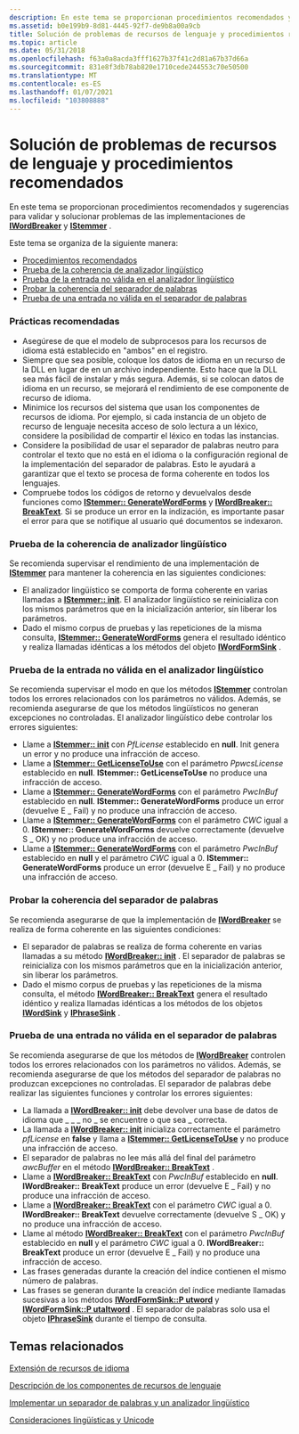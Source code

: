 ```yaml
---
description: En este tema se proporcionan procedimientos recomendados y sugerencias para validar y solucionar problemas de las implementaciones de IWordBreaker y IStemmer.
ms.assetid: b0e199b9-8d81-4445-92f7-de9b8a00a9cb
title: Solución de problemas de recursos de lenguaje y procedimientos recomendados
ms.topic: article
ms.date: 05/31/2018
ms.openlocfilehash: f63a0a8acda3fff1627b37f41c2d81a67b37d66a
ms.sourcegitcommit: 831e8f3db78ab820e1710cede244553c70e50500
ms.translationtype: MT
ms.contentlocale: es-ES
ms.lasthandoff: 01/07/2021
ms.locfileid: "103808888"
---
```

# <a name="troubleshooting-language-resources-and-best-practices"></a>Solución de problemas de recursos de lenguaje y procedimientos recomendados

En este tema se proporcionan procedimientos recomendados y sugerencias para validar y solucionar problemas de las implementaciones de [**IWordBreaker**](/windows/desktop/api/Indexsrv/nn-indexsrv-iwordbreaker) y [**IStemmer**](/windows/desktop/api/Indexsrv/nn-indexsrv-istemmer) .

Este tema se organiza de la siguiente manera:

-   [Procedimientos recomendados](#best-practices)
-   [Prueba de la coherencia de analizador lingüístico](#testing-stemmer-consistency)
-   [Prueba de la entrada no válida en el analizador lingüístico](#testing-for-invalid-input-in-the-stemmer)
-   [Probar la coherencia del separador de palabras](#testing-word-breaker-consistency)
-   [Prueba de una entrada no válida en el separador de palabras](#testing-for-invalid-input-in-the-word-breaker)

### <a name="best-practices"></a>Prácticas recomendadas

-   Asegúrese de que el modelo de subprocesos para los recursos de idioma está establecido en "ambos" en el registro.
-   Siempre que sea posible, coloque los datos de idioma en un recurso de la DLL en lugar de en un archivo independiente. Esto hace que la DLL sea más fácil de instalar y más segura. Además, si se colocan datos de idioma en un recurso, se mejorará el rendimiento de ese componente de recurso de idioma.
-   Minimice los recursos del sistema que usan los componentes de recursos de idioma. Por ejemplo, si cada instancia de un objeto de recurso de lenguaje necesita acceso de solo lectura a un léxico, considere la posibilidad de compartir el léxico en todas las instancias.
-   Considere la posibilidad de usar el separador de palabras neutro para controlar el texto que no está en el idioma o la configuración regional de la implementación del separador de palabras. Esto le ayudará a garantizar que el texto se procesa de forma coherente en todos los lenguajes.
-   Compruebe todos los códigos de retorno y devuelvalos desde funciones como [**IStemmer:: GenerateWordForms**](/windows/desktop/api/Indexsrv/nf-indexsrv-istemmer-generatewordforms) y [**IWordBreaker:: BreakText**](/windows/desktop/api/Indexsrv/nf-indexsrv-iwordbreaker-breaktext). Si se produce un error en la indización, es importante pasar el error para que se notifique al usuario qué documentos se indexaron.

### <a name="testing-stemmer-consistency"></a>Prueba de la coherencia de analizador lingüístico

Se recomienda supervisar el rendimiento de una implementación de [**IStemmer**](/windows/desktop/api/Indexsrv/nn-indexsrv-istemmer) para mantener la coherencia en las siguientes condiciones:

-   El analizador lingüístico se comporta de forma coherente en varias llamadas a [**IStemmer:: init**](/windows/desktop/api/Indexsrv/nf-indexsrv-istemmer-init). El analizador lingüístico se reinicializa con los mismos parámetros que en la inicialización anterior, sin liberar los parámetros.
-   Dado el mismo corpus de pruebas y las repeticiones de la misma consulta, [**IStemmer:: GenerateWordForms**](/windows/desktop/api/Indexsrv/nf-indexsrv-istemmer-generatewordforms) genera el resultado idéntico y realiza llamadas idénticas a los métodos del objeto [**IWordFormSink**](/windows/desktop/api/Indexsrv/nn-indexsrv-iwordformsink) .

### <a name="testing-for-invalid-input-in-the-stemmer"></a>Prueba de la entrada no válida en el analizador lingüístico

Se recomienda supervisar el modo en que los métodos [**IStemmer**](/windows/desktop/api/Indexsrv/nn-indexsrv-istemmer) controlan todos los errores relacionados con los parámetros no válidos. Además, se recomienda asegurarse de que los métodos lingüísticos no generan excepciones no controladas. El analizador lingüístico debe controlar los errores siguientes:

-   Llame a [**IStemmer:: init**](/windows/desktop/api/Indexsrv/nf-indexsrv-istemmer-init) con *PfLicense* establecido en **null**. Init genera un error y no produce una infracción de acceso.
-   Llame a [**IStemmer:: GetLicenseToUse**](/windows/desktop/api/Indexsrv/nf-indexsrv-istemmer-getlicensetouse) con el parámetro *PpwcsLicense* establecido en **null**. **IStemmer:: GetLicenseToUse** no produce una infracción de acceso.
-   Llame a [**IStemmer:: GenerateWordForms**](/windows/desktop/api/Indexsrv/nf-indexsrv-istemmer-generatewordforms) con el parámetro *PwcInBuf* establecido en **null**. **IStemmer:: GenerateWordForms** produce un error (devuelve E \_ Fail) y no produce una infracción de acceso.
-   Llame a [**IStemmer:: GenerateWordForms**](/windows/desktop/api/Indexsrv/nf-indexsrv-istemmer-generatewordforms) con el parámetro *CWC* igual a 0. **IStemmer:: GenerateWordForms** devuelve correctamente (devuelve S \_ OK) y no produce una infracción de acceso.
-   Llame a [**IStemmer:: GenerateWordForms**](/windows/desktop/api/Indexsrv/nf-indexsrv-istemmer-generatewordforms) con el parámetro *PwcInBuf* establecido en **null** y el parámetro *CWC* igual a 0. **IStemmer:: GenerateWordForms** produce un error (devuelve E \_ Fail) y no produce una infracción de acceso.

### <a name="testing-word-breaker-consistency"></a>Probar la coherencia del separador de palabras

Se recomienda asegurarse de que la implementación de [**IWordBreaker**](/windows/desktop/api/Indexsrv/nn-indexsrv-iwordbreaker) se realiza de forma coherente en las siguientes condiciones:

-   El separador de palabras se realiza de forma coherente en varias llamadas a su método [**IWordBreaker:: init**](/windows/desktop/api/Indexsrv/nf-indexsrv-iwordbreaker-init) . El separador de palabras se reinicializa con los mismos parámetros que en la inicialización anterior, sin liberar los parámetros.
-   Dado el mismo corpus de pruebas y las repeticiones de la misma consulta, el método [**IWordBreaker:: BreakText**](/windows/desktop/api/Indexsrv/nf-indexsrv-iwordbreaker-breaktext) genera el resultado idéntico y realiza llamadas idénticas a los métodos de los objetos [**IWordSink**](iwordsink.md) y [**IPhraseSink**](/windows/win32/api/indexsrv/nn-indexsrv-iphrasesink) .

### <a name="testing-for-invalid-input-in-the-word-breaker"></a>Prueba de una entrada no válida en el separador de palabras

Se recomienda asegurarse de que los métodos de [**IWordBreaker**](/windows/desktop/api/Indexsrv/nn-indexsrv-iwordbreaker) controlen todos los errores relacionados con los parámetros no válidos. Además, se recomienda asegurarse de que los métodos del separador de palabras no produzcan excepciones no controladas. El separador de palabras debe realizar las siguientes funciones y controlar los errores siguientes:

-   La llamada a [**IWordBreaker:: init**](/windows/desktop/api/Indexsrv/nf-indexsrv-iwordbreaker-init) debe devolver una base de datos de idioma que \_ \_ \_ no \_ se encuentre o que sea \_ correcta.
-   La llamada a [**IWordBreaker:: init**](/windows/desktop/api/Indexsrv/nf-indexsrv-iwordbreaker-init) inicializa correctamente el parámetro *pfLicense* en **false** y llama a [**IStemmer:: GetLicenseToUse**](/windows/desktop/api/Indexsrv/nf-indexsrv-istemmer-getlicensetouse) y no produce una infracción de acceso.
-   El separador de palabras no lee más allá del final del parámetro *awcBuffer* en el método [**IWordBreaker:: BreakText**](/windows/desktop/api/Indexsrv/nf-indexsrv-iwordbreaker-breaktext) .
-   Llame a [**IWordBreaker:: BreakText**](/windows/desktop/api/Indexsrv/nf-indexsrv-iwordbreaker-breaktext) con *PwcInBuf* establecido en **null**. **IWordBreaker:: BreakText** produce un error (devuelve E \_ Fail) y no produce una infracción de acceso.
-   Llame a [**IWordBreaker:: BreakText**](/windows/desktop/api/Indexsrv/nf-indexsrv-iwordbreaker-breaktext) con el parámetro *CWC* igual a 0. **IWordBreaker:: BreakText** devuelve correctamente (devuelve S \_ OK) y no produce una infracción de acceso.
-   Llame al método [**IWordBreaker:: BreakText**](/windows/desktop/api/Indexsrv/nf-indexsrv-iwordbreaker-breaktext) con el parámetro *PwcInBuf* establecido en **null** y el parámetro *CWC* igual a 0. **IWordBreaker:: BreakText** produce un error (devuelve E \_ Fail) y no produce una infracción de acceso.
-   Las frases generadas durante la creación del índice contienen el mismo número de palabras.
-   Las frases se generan durante la creación del índice mediante llamadas sucesivas a los métodos [**IWordFormSink::P utword**](iwordsink-putword.md) y [**IWordFormSink::P utaltword**](iwordsink-putaltword.md) . El separador de palabras solo usa el objeto [**IPhraseSink**](/windows/win32/api/indexsrv/nn-indexsrv-iphrasesink) durante el tiempo de consulta.

## <a name="related-topics"></a>Temas relacionados

<dl> <dt>

[Extensión de recursos de idioma](extending-language-resources-in-windows-search.md)
</dt> <dt>

[Descripción de los componentes de recursos de lenguaje](understanding-language-resource-components.md)
</dt> <dt>

[Implementar un separador de palabras y un analizador lingüístico](implementing-a-word-breaker-and-stemmer.md)
</dt> <dt>

[Consideraciones lingüísticas y Unicode](linguistic-and-unicode-considerations.md)
</dt> </dl>

 

 
